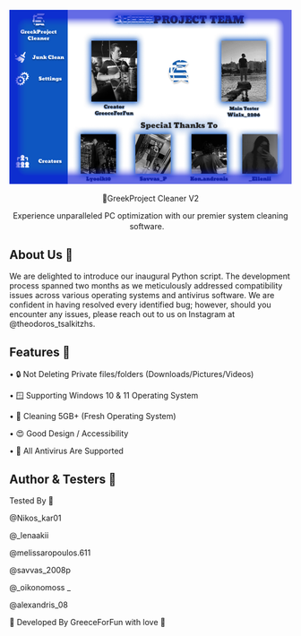 ![ALT TEXT](thumb.png)

<p align="center">
🧹GreekProject Cleaner V2 
</p>

<p align="center">
Experience unparalleled PC optimization with our premier system cleaning software.ㅤ
</p>

## About Us 🌹
We are delighted to introduce our inaugural Python script. The development process spanned two months as we meticulously addressed compatibility issues across various operating systems and antivirus software. We are confident in having resolved every identified bug; however, should you encounter any issues, please reach out to us on Instagram at @theodoros_tsalkitzhs.

## Features 🌟
• 🔒 Not Deleting Private files/folders (Downloads/Pictures/Videos)

• 🪟 Supporting Windows 10 & 11 Operating System

• 🧹 Cleaning 5GB+ (Fresh Operating System)

• 😍 Good Design / Accessibility

• 🤨 All Antivirus Are Supported

## Author & Testers 📝

Tested By 🧪

@Nikos_kar01

@_lenaakii

@melissaropoulos.611

@savvas_2008p

@_oikonomoss _

@alexandris_08


💖 Developed By GreeceForFun with love 💖

